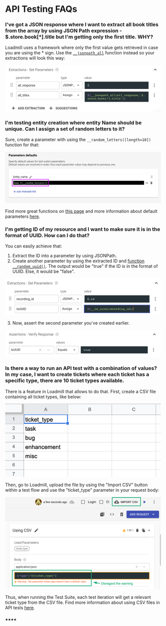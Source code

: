 # API Testing FAQs

### I've got a JSON response where I want to extract all book titles from the array by using JSON Path expression - $.store.book\[\*\].title but I'm getting only the first title. WHY?

Loadmill uses a framework where only the first value gets retrieved in case you are using the \* sign. Use the [`__jsonpath_all`](https://docs.loadmill.com/api-testing/test-suite-editor/functions#__jsonpath_all-target-jsonpath-default) function instead so your extractions will look this way:

![](../.gitbook/assets/screenshot-2021-10-03t154715.913.png)

### **I'm testing entity creation where entity Name should be unique. Can I assign a set of random letters to it?**

Sure, create a parameter with using the `__random_letters([length=10])` function for that:

![](../.gitbook/assets/screenshot-2021-04-01t155426.154.png)

Find more great functions on [this page](https://docs.loadmill.com/api-testing/test-suite-editor/functions#randomization-functions) and more information about default parameters [here](https://docs.loadmill.com/api-testing/test-suite-editor/test-suite-parameters). 

### **I'm getting ID of my resource and I want to make sure it is in the format of UUID. How can I do that?**

You can easily achieve that:

1. Extract the ID into a parameter by using JSONPath.
2. Create another parameter by using the extracted ID and [function `__random_uuid()`](https://docs.loadmill.com/api-testing/test-suite-editor/functions#__random_uuid). The output would be "true" if the ID is in the format of UUID. Else, it would be "false".

![](../.gitbook/assets/screenshot-2021-10-03t155017.448.png)

   3. Now, assert the second parameter you've created earlier.

![](../.gitbook/assets/screenshot-2021-10-03t155243.087.png)

### Is there a way to run an API test with a combination of values? In my case, I want to create tickets where each ticket has a specific type, there are 10 ticket types available.

There is a feature in Loadmill that allows to do that. First, create a CSV file containing all ticket types, like below:

![CSV file](../.gitbook/assets/screen-shot-2021-04-06-at-17.36.38.png)

Then, go to Loadmill, upload the file by using the "Import CSV" button within a test flow and use the "ticket\_type" parameter in your request body:

![](../.gitbook/assets/screenshot-2021-10-03t155529.122.png)

Thus, when running the Test Suite, each test iteration will get a relevant ticket type from the CSV file. Find more information about using CSV files in API tests [here](https://docs.loadmill.com/api-testing/test-suite-editor/api-tests-data-from-csv-files). 





### \*\*\*\*

  


  


  


